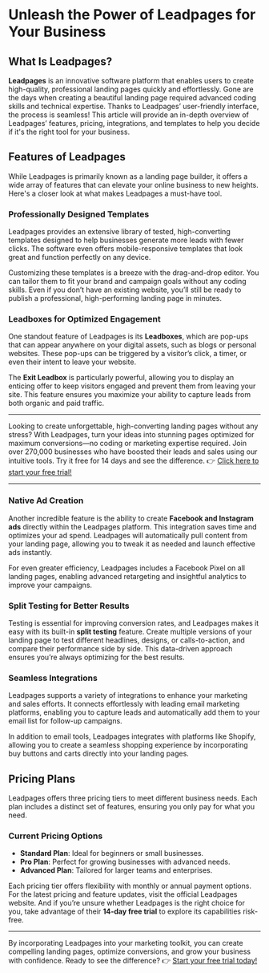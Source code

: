 # Unleash the Power of Leadpages for Your Business

## What Is Leadpages?

**Leadpages** is an innovative software platform that enables users to create high-quality, professional landing pages quickly and effortlessly. Gone are the days when creating a beautiful landing page required advanced coding skills and technical expertise. Thanks to Leadpages’ user-friendly interface, the process is seamless! This article will provide an in-depth overview of Leadpages’ features, pricing, integrations, and templates to help you decide if it's the right tool for your business.

## Features of Leadpages

While Leadpages is primarily known as a landing page builder, it offers a wide array of features that can elevate your online business to new heights. Here's a closer look at what makes Leadpages a must-have tool.

### Professionally Designed Templates

Leadpages provides an extensive library of tested, high-converting templates designed to help businesses generate more leads with fewer clicks. The software even offers mobile-responsive templates that look great and function perfectly on any device. 

Customizing these templates is a breeze with the drag-and-drop editor. You can tailor them to fit your brand and campaign goals without any coding skills. Even if you don’t have an existing website, you’ll still be ready to publish a professional, high-performing landing page in minutes.

### Leadboxes for Optimized Engagement

One standout feature of Leadpages is its **Leadboxes**, which are pop-ups that can appear anywhere on your digital assets, such as blogs or personal websites. These pop-ups can be triggered by a visitor’s click, a timer, or even their intent to leave your website.

The **Exit Leadbox** is particularly powerful, allowing you to display an enticing offer to keep visitors engaged and prevent them from leaving your site. This feature ensures you maximize your ability to capture leads from both organic and paid traffic.

---

Looking to create unforgettable, high-converting landing pages without any stress? With Leadpages, turn your ideas into stunning pages optimized for maximum conversions—no coding or marketing expertise required. Join over 270,000 businesses who have boosted their leads and sales using our intuitive tools. Try it free for 14 days and see the difference. 👉 [Click here to start your free trial!](https://bit.ly/LEadPages)

---

### Native Ad Creation

Another incredible feature is the ability to create **Facebook and Instagram ads** directly within the Leadpages platform. This integration saves time and optimizes your ad spend. Leadpages will automatically pull content from your landing page, allowing you to tweak it as needed and launch effective ads instantly. 

For even greater efficiency, Leadpages includes a Facebook Pixel on all landing pages, enabling advanced retargeting and insightful analytics to improve your campaigns.

### Split Testing for Better Results

Testing is essential for improving conversion rates, and Leadpages makes it easy with its built-in **split testing** feature. Create multiple versions of your landing page to test different headlines, designs, or calls-to-action, and compare their performance side by side. This data-driven approach ensures you’re always optimizing for the best results.

### Seamless Integrations

Leadpages supports a variety of integrations to enhance your marketing and sales efforts. It connects effortlessly with leading email marketing platforms, enabling you to capture leads and automatically add them to your email list for follow-up campaigns. 

In addition to email tools, Leadpages integrates with platforms like Shopify, allowing you to create a seamless shopping experience by incorporating buy buttons and carts directly into your landing pages.

## Pricing Plans

Leadpages offers three pricing tiers to meet different business needs. Each plan includes a distinct set of features, ensuring you only pay for what you need. 

### Current Pricing Options
- **Standard Plan**: Ideal for beginners or small businesses.
- **Pro Plan**: Perfect for growing businesses with advanced needs.
- **Advanced Plan**: Tailored for larger teams and enterprises.

Each pricing tier offers flexibility with monthly or annual payment options. For the latest pricing and feature updates, visit the official Leadpages website. And if you’re unsure whether Leadpages is the right choice for you, take advantage of their **14-day free trial** to explore its capabilities risk-free.

---

By incorporating Leadpages into your marketing toolkit, you can create compelling landing pages, optimize conversions, and grow your business with confidence. Ready to see the difference? 👉 [Start your free trial today!](https://bit.ly/LEadPages)
